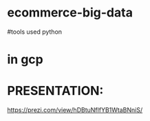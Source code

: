 # ecommerce-big-data

#tools used 
python

# in gcp

# PRESENTATION:

https://prezi.com/view/hDBtuNflfYB1WtaBNniS/
